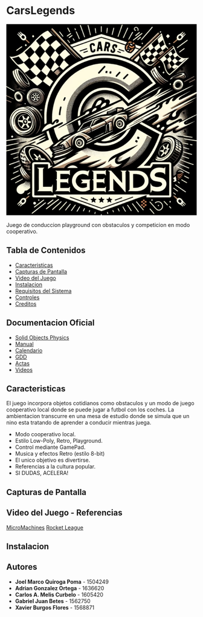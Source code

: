 # CarsLegends

![Logo del Juego](RECURSOS/images/IMG_0359.JPG)

Juego de conduccion playground con obstaculos y competicion en modo cooperativo.

## Tabla de Contenidos

- [Caracteristicas](#caracteristicas)
- [Capturas de Pantalla](#capturas-de-pantalla)
- [Video del Juego](#video-del-juego)
- [Instalacion](#instalacion)
- [Requisitos del Sistema](#requisitos-del-sistema)
- [Controles](#controles)
- [Creditos](#croditos)

## Documentacion Oficial

- [Solid Objects Physics](https://uab-my.sharepoint.com/:w:/g/personal/1636620_uab_cat/EZCgwnlm3thHhgb-iBtkmAYBrFd_dM_bNbFYWukjJxeDNw?e=NM4Pq8)
- [Manual](https://uab-my.sharepoint.com/:w:/g/personal/1636620_uab_cat/Ed3Rbka1K9JNlB6b6gTrcbkBjVDjyUQ3TFh0K1qsNm_asQ?e=HseOAd)
- [Calendario](https://uab-my.sharepoint.com/:w:/g/personal/1636620_uab_cat/EbBrbAlbQ_1OpnWr8QHX4K0BqVsWpEeOUMkfbsMWstqcpg?e=8B3aCJ)
- [GDD](./DOCUMENTACION/DOCUMENTOS_PROPIOS/GDD_Inicial_CarsLegends.pdf)
- [Actas](./DOCUMENTACION/ACTAS_DE_REUNION)
- [Videos](./DOCUMENTACION/VIDEOS)

## Caracteristicas

El juego incorpora objetos cotidianos como obstaculos y un modo de juego cooperativo local donde se puede jugar a futbol con los coches. La ambientacion transcurre en una mesa de estudio donde se simula que un nino esta tratando de aprender a conducir mientras juega.
 
  - Modo cooperativo local.
  - Estilo Low-Poly, Retro, Playground.
  - Control mediante GamePad.
  - Musica y efectos Retro (estilo 8-bit)
  - El unico objetivo es divertirse.
  - Referencias a la cultura popular.
  - SI DUDAS, ACELERA!

## Capturas de Pantalla


## Video del Juego - Referencias

[MicroMachines](https://www.youtube.com/watch?v=tWws3X9EVhA)
[Rocket League](https://youtu.be/SgSX3gOrj60?si=7ZWDRLedwdTVyrb0)

## Instalacion

## Autores

- **Joel Marco Quiroga Poma** - 1504249
- **Adrian Gonzalez Ortega** - 1636620
- **Carlos A. Melis Curbelo** - 1605420
- **Gabriel Juan Betes** - 1562750
- **Xavier Burgos Flores** - 1568871




